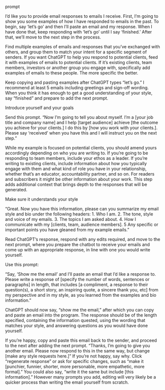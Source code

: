 prompt

I’d like you to provide email responses to emails I receive.
First, I’m going to show you some examples of how I have responded to emails in the past.
To begin, say ‘let’s go’ and then I’ll paste an email and my response.
When I have done that, keep responding with ‘let’s go’ until I say ‘finished.’
After that, we’ll move to the next step in the process.

Find multiple examples of emails and responses that you’ve exchanged with others, and group them to match your intent for a specific segment of senders. If you want ChatGPT to help you respond to potential clients, feed it with examples of emails to potential clients. If it’s existing clients, team members, investors or another group you engage with, specifically add examples of emails to these people. The more specific the better.

Keep copying and pasting examples after ChatGPT types “let’s go.” I recommend at least 5 emails including greetings and sign-off wording. When you think it has enough to get a good understanding of your style, say “finished” and prepare to add the next prompt.

Introduce yourself and your goals

Send this prompt. “Now I’m going to tell you about myself. I’m a [your job title and company name] and I help [target audience] achieve [the outcome you achieve for your clients.] I do this by [how you work with your clients.]. Please say ‘received’ when you have this and I will instruct you on the next step.”

While my example is focused on potential clients, you should amend yours accordingly depending on who you are writing to. If you’re going to be responding to team members, include your ethos as a leader. If you’re writing to existing clients, include information about how you typically engage with them and what kind of role you have in your relationship, whether that’s an educator, accountability partner, and so on. For readers and subscribers it might be other information about your work. This step adds additional context that brings depth to the responses that will be generated.

Make sure it understands your style

“Great. Now you have this information, please can you summarize my email style and bio under the following headers: 1. Who I am. 2. The tone, style and voice of my emails. 3. The topics I am asked about. 4. How I communicate with my [clients, team, audience members]. 5 Any specific or important points you have gleaned from my example emails.”

Read ChatGPT’s response, respond with any edits required, and move to the next prompt, where you prepare the chatbot to receive your emails and come up with an appropriate response, in line with one you would write yourself.

Use this prompt:

“Say, ‘Show me the email’ and I’ll paste an email that I’d like a response to. Please write a response of [specify the number of words, sentences or paragraphs] in length, that includes [a compliment, a response to their question(s), a short story, an inspiring quote, a sincere thank you, etc] from my perspective and in my style, as you learned from the examples and bio information.”

ChatGPT should now say, “show me the email,” after which you can copy and paste an email into the program. The response should be of the length specified, containing the information quested, using the wording that matches your style, and answering questions as you would have done yourself.

If you’re happy, copy and paste this email back to the sender, and proceed to the next after adding the next prompt. “Thanks, I’m going to give you another email. Please now respond to this in the same way, but change [make any style requests here.]” If you’re not happy, say why. Click “regenerate response” or ask for specific changes, such as “make it [punchier, funnier, shorter, more personable, more empathetic, more formal].” You could also say, “write it the same but include [this information].” However many prompts you add, editing will very likely be a quicker process than writing the email yourself from scratch.
